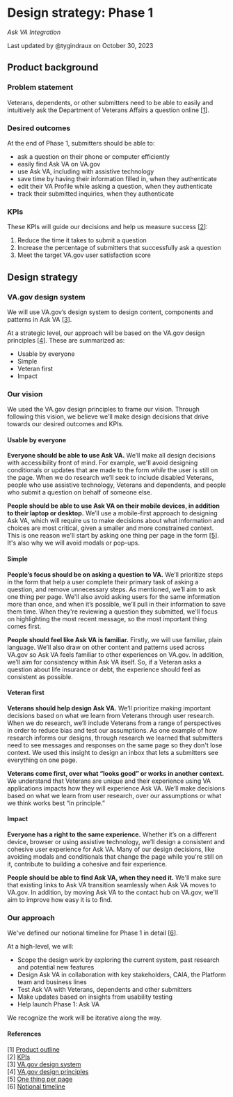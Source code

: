 # Design strategy: Phase 1
*Ask VA Integration*

Last updated by @tygindraux on October 30, 2023 

## Product background

### Problem statement

Veterans, dependents, or other submitters need to be able to easily and intuitively ask the Department of Veterans Affairs a question online [[1](https://github.com/department-of-veterans-affairs/va.gov-team/blob/master/products/ask-va/products/ask-va-phase-1-product-outline.md)].

### Desired outcomes

At the end of Phase 1, submitters should be able to:
- ask a question on their phone or computer efficiently
- easily find Ask VA on VA.gov
- use Ask VA, including with assistive technology
- save time by having their information filled in, when they authenticate
- edit their VA Profile while asking a question, when they authenticate
- track their submitted inquiries, when they authenticate

### KPIs

These KPIs will guide our decisions and help us measure success [[2](https://github.com/department-of-veterans-affairs/va.gov-team/blob/master/products/ask-va/products/Phase%201%20KPIs.md)]:
1. Reduce the time it takes to submit a question
2. Increase the percentage of submitters that successfully ask a question
3. Meet the target VA.gov user satisfaction score

## Design strategy

### VA.gov design system

We will use VA.gov’s design system to design content, components and patterns in Ask VA [[3](https://design.va.gov/)]. 

At a strategic level, our approach will be based on the VA.gov design principles [[4](https://design.va.gov/about/principles)]. These are summarized as:
- Usable by everyone
- Simple
- Veteran first
- Impact

### Our vision

We used the VA.gov design principles to frame our vision. Through following this vision, we believe we’ll make design decisions that drive towards our desired outcomes and KPIs.

#### Usable by everyone

**Everyone should be able to use Ask VA.** We’ll make all design decisions with accessibility front of mind. For example, we'll avoid designing conditionals or updates that are made to the form *while* the user is still on the page. When we do research we’ll seek to include disabled Veterans, people who use assistive technology, Veterans and dependents, and people who submit a question on behalf of someone else.

**People should be able to use Ask VA on their mobile devices, in addition to their laptop or desktop.** We’ll use a mobile-first approach to designing Ask VA, which will require us to make decisions about what information and choices are most critical, given a smaller and more constrained context. This is one reason we'll start by asking one thing per page in the form [[5](https://www.gov.uk/service-manual/design/form-structure#start-with-one-thing-per-page)]. It's also why we will avoid modals or pop-ups.

#### Simple

**People’s focus should be on asking a question to VA.** We’ll prioritize steps in the form that help a user complete their primary task of asking a question, and remove unnecessary steps. As mentioned, we’ll aim to ask one thing per page. We'll also avoid asking users for the same information more than once, and when it’s possible, we’ll pull in their information to save them time. When they're reviewing a question they submitted, we'll focus on highlighting the most recent message, so the most important thing comes first.

**People should feel like Ask VA is familiar.** Firstly, we will use familiar, plain language. We’ll also draw on other content and patterns used across VA.gov so Ask VA feels familiar to other experiences on VA.gov. In addition, we’ll aim for consistency within Ask VA itself. So, if a Veteran asks a question about life insurance or debt, the experience should feel as consistent as possible.

#### Veteran first

**Veterans should help design Ask VA.** We’ll prioritize making important decisions based on what we learn from Veterans through user research. When we do research, we’ll include Veterans from a range of perspectives in order to reduce bias and test our assumptions. As one example of how research informs our designs, through research we learned that submitters need to see messages and responses on the same page so they don't lose context. We used this insight to design an inbox that lets a submitters see everything on one page.

**Veterans come first, over what “looks good” or works in another context.** We understand that Veterans are unique and their experience using VA applications impacts how they will experience Ask VA. We’ll make decisions based on what we learn from user research, over our assumptions or what we think works best “in principle.”

#### Impact

**Everyone has a right to the same experience.** Whether it’s on a different device, browser or using assistive technology, we’ll design a consistent and cohesive user experience for Ask VA. Many of our design decisions, like avoiding modals and conditionals that change the page while you're still on it, contribute to building a cohesive and fair experience.

**People should be able to find Ask VA, when they need it.** We'll make sure that existing links to Ask VA transition seamlessly when Ask VA moves to VA.gov. In addition, by moving Ask VA to the contact hub on VA.gov, we'll aim to improve how easy it is to find.

### Our approach

We've defined our notional timeline for Phase 1 in detail [[6](https://docs.google.com/document/d/1HasQogz7tYVx_HSzt1n-RBorCQMK2N2ZNJIa7D80PbA/)].

At a high-level, we will:
- Scope the design work by exploring the current system, past research and potential new features
- Design Ask VA in collaboration with key stakeholders, CAIA, the Platform team and business lines
- Test Ask VA with Veterans, dependents and other submitters
- Make updates based on insights from usability testing
- Help launch Phase 1: Ask VA

We recognize the work will be iterative along the way.

#### References

[1] [Product outline](https://github.com/department-of-veterans-affairs/va.gov-team/blob/master/products/ask-va/products/ask-va-phase-1-product-outline.md)
<br>[2] [KPIs](https://github.com/department-of-veterans-affairs/va.gov-team/blob/master/products/ask-va/products/Phase%201%20KPIs.md)
<br>[3] [VA.gov design system](https://design.va.gov/)
<br>[4] [VA.gov design principles](https://design.va.gov/about/principles)
<br>[5] [One thing per page](https://www.gov.uk/service-manual/design/form-structure#start-with-one-thing-per-page)
<br>[6] [Notional timeline](https://docs.google.com/document/d/1HasQogz7tYVx_HSzt1n-RBorCQMK2N2ZNJIa7D80PbA/)
